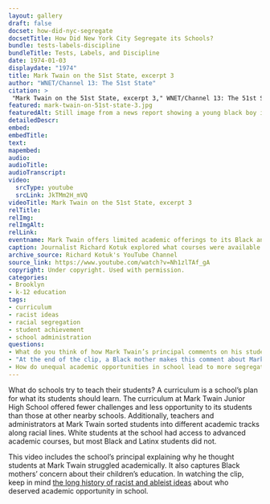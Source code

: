 ```yaml
--- 
layout: gallery
draft: false
docset: how-did-nyc-segregate
docsetTitle: How Did New York City Segregate its Schools?
bundle: tests-labels-discipline
bundleTitle: Tests, Labels, and Discipline
date: 1974-01-03
displaydate: "1974"
title: Mark Twain on the 51st State, excerpt 3
author: "WNET/Channel 13: The 51st State"
citation: >
 "Mark Twain on the 51st State, excerpt 3," WNET/Channel 13: The 51st State, in New York City Civil Rights History Project, Accessed: [Month Day, Year], https://nyccivilrightshistory.org/gallery/mark-twain-on-51st-state-3.
featured: mark-twain-on-51st-state-3.jpg
featuredAlt: Still image from a news report showing a young black boy in a classroom doing school work
detailedDescr: 
embed: 
embedTitle: 
text: 
mapembed: 
audio: 
audioTitle: 
audioTranscript: 
video: 
  srcType: youtube
  srcLink: JkTMm2H_mVQ
videoTitle: Mark Twain on the 51st State, excerpt 3
relTitle: 
relImg: 
relImgAlt: 
relLink: 
eventname: Mark Twain offers limited academic offerings to its Black and Puerto Rican students.
caption: Journalist Richard Kotuk explored what courses were available - and not available - at Mark Twain Junior High School. 
archive_source: Richard Kotuk's YouTube Channel
source_link: https://www.youtube.com/watch?v=Nh1zlTAf_gA
copyright: Under copyright. Used with permission.
categories: 
- Brooklyn
- k-12 education
tags: 
- curriculum
- racist ideas
- racial segregation
- student achievement
- school administration
questions: 
- What do you think of how Mark Twain’s principal comments on his students’ academic struggles? What parts do you find convincing, and what parts do you disagree with? Why? 
- "At the end of the clip, a Black mother makes this comment about Mark Twain: \"It’s not a school... the only thing they actually learn is basketball and football.\" If Mark Twain was not a school to her, what do you imagine a school *should* be, in her view? What is your view of what a school should be?"
- How do unequal academic opportunities in school lead to more segregation in schools, in the past or present?
--- 
```


What do schools try to teach their students? A curriculum is a school’s plan for what its students should learn. The curriculum at Mark Twain Junior High School offered fewer challenges and less opportunity to its students than those at other nearby schools. Additionally, teachers and administrators at Mark Twain sorted students into different academic tracks along racial lines. White students at the school had access to advanced academic courses, but most Black and Latinx students did not.

This video includes the school’s principal explaining why he thought students at Mark Twain struggled academically. It also captures Black mothers’ concern about their children’s education. In watching the clip, keep in mind [the long history of racist and ableist ideas](/topics/how-did-nyc-segregate/racist-ableist-ideas/) about who deserved academic opportunity in school.
